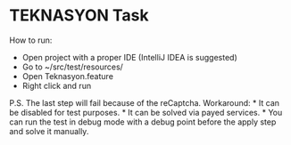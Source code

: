 # TEKNASYON Task
How to run:
 - Open project with a proper IDE (IntelliJ IDEA is suggested)
 - Go to ~/src/test/resources/
 - Open Teknasyon.feature
 - Right click and run

P.S. The last step will fail because of the reCaptcha. 
      Workaround:
        * It can be disabled for test purposes.
        * It can be solved via payed services.
        * You can run the test in debug mode with a debug point before the apply step and solve it manually. 
